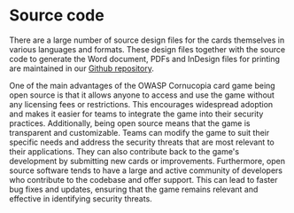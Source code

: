 # Source code

There are a large number of source design files for the cards themselves in various languages and formats. These design files together with the source code to generate the Word document, PDFs and InDesign files for printing are maintained in our [Github repository](https://github.com/OWASP/cornucopia/releases/tag/v2.0.0).

One of the main advantages of the OWASP Cornucopia card game being open source is that it allows anyone to access and use the game without any licensing fees or restrictions. This encourages widespread adoption and makes it easier for teams to integrate the game into their security practices. Additionally, being open source means that the game is transparent and customizable. Teams can modify the game to suit their specific needs and address the security threats that are most relevant to their applications. They can also contribute back to the game's development by submitting new cards or improvements. Furthermore, open source software tends to have a large and active community of developers who contribute to the codebase and offer support. This can lead to faster bug fixes and updates, ensuring that the game remains relevant and effective in identifying security threats.